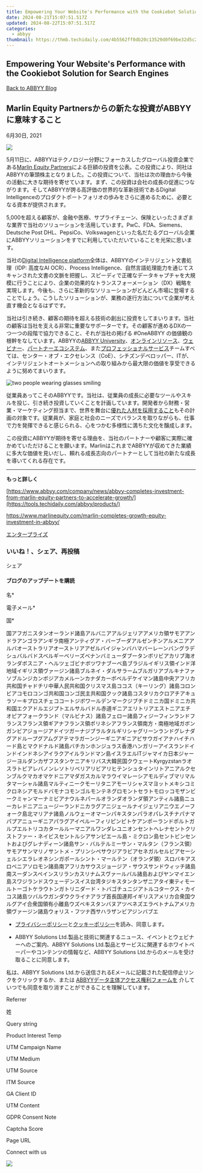 ```yaml
---
title: Empowering Your Website's Performance with the Cookiebot Solution for Search Engines
date: 2024-08-21T15:07:51.517Z
updated: 2024-08-22T15:07:51.517Z
categories:
  - abbyy
thumbnail: https://thmb.techidaily.com/4b5562ff0db20c13529d0f69be32d5c21c69778a6a352420334c0743deb0bfe7.png
---
```


## Empowering Your Website's Performance with the Cookiebot Solution for Search Engines

[Back to ABBYY Blog](https://tools.techidaily.com/abbyy/products/)

## Marlin Equity Partnersからの新たな投資がABBYYに意味すること

6月30日, 2021

![](https://static2.abbyy.com/abbyycommedia/33048/marlin-blog-cover-1.jpg) 

5月11日に、ABBYYはテクノロジー分野にフォーカスしたグローバル投資企業である[Marlin Equity Partners](https://www.marlinequity.com/)による巨額の投資を公表。この投資により、同社はABBYYの筆頭株主となりました。この投資について、当社は次の理由から今後の活動に大きな期待を寄せています。まず、この投資は会社の成長の促進につながります。そしてABBYYが誇る高評価の世界的な革新技術であるDigital Intelligenceのプロダクトポートフォリオの歩みをさらに進めるために、必要となる資本が提供されます。

5,000を超える顧客が、金融や医療、サプライチェーン、保険といったさまざまな業界で当社のソリューションを活用しています。PwC、FDA、Siemens、Deutsche Post DHL、PepsiCo、Volkswagenといった名だたるグローバル企業にABBYYソリューションをすでに利用していただいていることを光栄に思います。

当社の[Digital Intelligence platform](https://tools.techidaily.com/abbyy/products/)全体は、ABBYYのインテリジェント文書処理（IDP: 高度なAI OCR）、Process Intelligence、自然言語処理能力を通じてスキャンされた文書の文脈を把握し、スピーディで正確なデータキャプチャを大規模に行うことにより、企業の効果的なトランスフォーメーション（DX）戦略を実現します。今後も、さらに革新的なソリューションがどんどん市場に登場することでしょう。こうしたソリューションが、業務の遂行方法について企業が考え直す機会となるはずです。

当社は引き続き、顧客の期待を超える技術の創出に投資をしてまいります。当社の顧客は当社を支える非常に重要なサポーターです。その顧客が進めるDXの一つ一つの段階で協力できること、それが当社の掲げる #OneABBYY の価値観の根幹をなしています。ABBYYの[ABBYY University](https://tools.techidaily.com/abbyy/products/)、[オンラインリソース](https://tools.techidaily.com/abbyy/products/)、[ウェビナー](https://tools.techidaily.com/abbyy/products/)、[パートナーエコシステム](https://tools.techidaily.com/abbyy/products/)、また[プロフェッショナルサービス](https://tools.techidaily.com/abbyy/products/)チームすべては、センター・オブ・エクセレンス（CoE）、シチズンデベロッパー、ITが、インテリジェントオートメーションへの取り組みから最大限の価値を享受できるように努めてまいります。

![two people wearing glasses smiling](https://static1.abbyy.com/abbyycommedia/32435/b-13.jpg)

従業員あってこそのABBYYです。当社は、従業員の成長に必要なツールやスキルを投じ、引き続き投資していくことを計画しています。開発者から財務・営業・マーケティング担当まで、世界を舞台に[優れた人材を採用すること](https://tools.techidaily.com/abbyy/products/)もその計画の対象です。従業員が、家庭と社会のニーズでバランスを取りながらも、仕事で力を発揮できると感じられる、心をつかむ多様性に満ちた文化を醸成します。

この投資にABBYYが期待を寄せる理由を、当社のパートナーや顧客に実際に確かめていただけることを願います。MarlinはこれまでABBYYが収めてきた業績に多大な価値を見いだし、頼れる成長志向のパートナーとして当社の新たな成長を導いてくれる存在です。

---

**もっと詳しく**

[https://www.abbyy.com/company/news/abbyy-completes-investment-from-marlin-equity-partners-to-accelerate-growth/](https://tools.techidaily.com/abbyy/products/)

<https://www.marlinequity.com/marlin-completes-growth-equity-investment-in-abbyy/>

[エンタープライズ](https://tools.techidaily.com/abbyy/products/) 

### いいね！、シェア、再投稿

シェア 

#### ブログのアップデートを購読

名\*

電子メール\*

国\*

国アフガニスタンオーランド諸島アルバニアアルジェリアアメリカ領サモアアンドラアンゴラアンギラ南極アンティグア・バーブーダアルゼンチンアルメニアアルバオーストラリアオーストリアアゼルバイジャンバハマバーレーンバングラデシュバルバドスベルギーベリーズベナンバミューダブータンボリビアカリブ海オランダボスニア・ヘルツェゴビナボツワナブーベ島ブラジルイギリス領インド洋地域イギリス領ヴァージン諸島ブルネイ・ダルサラームブルガリアブルキナファソブルンジカンボジアカメルーンカナダカーボベルデケイマン諸島中央アフリカ共和国チャドチリ中華人民共和国クリスマス島ココス（キーリング）諸島コロンビアコモロコンゴ共和国コンゴ民主共和国クック諸島コスタリカクロアチアキュラソーキプロスチェココートジボワールデンマークジブチドミニカ国ドミニカ共和国エクアドルエジプトエルサルバドル赤道ギニアエリトリアエストニアエチオピアフォークランド（マルビナス）諸島フェロー諸島フィジーフィンランドフランスフランス領ギアナフランス領ポリネシアフランス領南方・南極地域ガボンガンビアジョージアドイツガーナジブラルタルギリシャグリーンランドグレナダグアドループグアムグアテマラガーンジーギニアギニアビサウガイアナハイチハード島とマクドナルド諸島バチカンホンジュラス香港ハンガリーアイスランドインドインドネシアイラクアイルランドマン島イスラエルITジャマイカ日本ジャージーヨルダンカザフスタンケニアキリバス大韓民国クウェートKyrgyzstanラオスラトビアレバノンレソトリベリアリビアリヒテンシュタインリトアニアルクセンブルクマカオマケドニアマダガスカルマラウイマレーシアモルディブマリマルタマーシャル諸島マルティニークモーリタニアモーリシャスマヨットメキシコミクロネシアモルドバモナコモンゴルモンテネグロモントセラトモロッコモザンビークミャンマーナミビアナウルネパールオランダオランダ領アンティル諸島ニューカレドニアニュージーランドニカラグアニジェールナイジェリアニウエノーフォーク島北マリアナ諸島ノルウェーオマーンパキスタンパラオパレスチナパナマパプアニューギニアパラグアイペルーフィリピンピトケアンポーランドポルトガルプエルトリコカタールルーマニアルワンダレユニオンセントヘレナセントクリストファー・ネイビスセントルシアサンピエール島・ミクロン島セントビンセントおよびグレナディーン諸島サン・バルテルミーサン・マルタン（フランス領）サモアサンマリノサントメ・プリンシペサウジアラビアセネガルセルビアセーシェルシエラレオネシンガポールシント・マールテン（オランダ領）スロバキアスロベニアソロモン諸島南アフリカサウスジョージア・サウスサンドウィッチ諸島南スーダンスペインスリランカスリナムスヴァールバル諸島およびヤンマイエン島スワジランドスウェーデンスイス台湾タジキスタンタンザニアタイ東ティモールトーゴトケラウトンガトリニダード・トバゴチュニジアトルコタークス・カイコス諸島ツバルウガンダウクライナアラブ首長国連邦イギリスアメリカ合衆国ウルグアイ合衆国領有小離島ウズベキスタンバヌアツベネズエラベトナムアメリカ領ヴァージン諸島ウォリス・フツナ西サハラザンビアジンバブエ

* [プライバシーポリシー](https://tools.techidaily.com/abbyy/products/)と[クッキーポリシー](https://tools.techidaily.com/abbyy/products/)を読み、同意します。

* ABBYY Solutions Ltd.製品と技術に関連するニュース、イベントとウェビナーへのご案内、ABBYY Solutions Ltd.製品とサービスに関連するホワイトペーパーやコンテンツの情報など、ABBYY Solutions Ltd.からのメールを受け取ることに同意します。  
    
私は、ABBYY Solutions Ltd.から送信されるEメールに記載された配信停止リンクをクリックするか、または [ABBYYデータ主体アクセス権利フォームを](https://tools.techidaily.com/abbyy/products/) 介していつでも同意を取り消すことができることを理解しています。

Referrer

姓

Query string

Product Interest Temp

UTM Campaign Name

UTM Medium

UTM Source

ITM Source

GA Client ID

UTM Content

GDPR Consent Note

Captcha Score

Page URL

Connect with us

<ins class="adsbygoogle"
     style="display:block"
     data-ad-format="autorelaxed"
     data-ad-client="ca-pub-7571918770474297"
     data-ad-slot="1223367746"></ins>



<ins class="adsbygoogle"
     style="display:block"
     data-ad-client="ca-pub-7571918770474297"
     data-ad-slot="8358498916"
     data-ad-format="auto"
     data-full-width-responsive="true"></ins>

<!-- affiliate ads begin -->
<a href="https://store.movavi.com/affiliate.php?ACCOUNT=MOVAVI&AFFILIATE=108875&PATH=https%3A%2F%2Fwww.movavi.com%3FAFFILIATE%3D108875%26RESOURCE%3DMovavi%2BVideo%2BConverter%2BBox"><img src="https://mcusercontent.com/0885a03ded3d480dca9287f12/images/8020c1dc-518e-3bdf-6e7b-e6d1bdf1597b.jpg" border="0"></a>
<!-- affiliate ads end -->